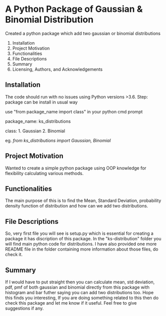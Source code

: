 # A Python Package of Gaussian & Binomial Distribution
Created a python package which add two gaussian or binomial distributions

1. Installation
2. Project Motivation
3. Functionalities
4. File Descriptions
5. Summary
6. Licensing, Authors, and Acknowledgements

## Installation

The code should run with no issues using Python versions >3.6.
Step: package can be install in usual way

use  "from package_name import class"  in your python cmd prompt

package_name:  ks_distributions

class: 1. Gaussian 2. Binomial

eg. *from ks_distributions import Gaussian, Binomial*

## Project Motivation

Wanted to create a simple python package using OOP knowledge for flexibility calculating various methods.

## Functionalities

The main purpose of this is to find the Mean, Standard Deviation, probability density function of distribution and how can we add two distributions.

## File Descriptions

So, very first file you will see is setup.py which is essential for creating a package it has discription of this package. In the "ks-distribution" folder you will
find main python code for distributions. I have also provided one more README file in the folder containing more information about those files, do check it.

## Summary 

If I would have to put straight then you can calculate mean, std deviation, pdf, pmf of both gaussian and binomial directly from this package with histogram and bar
futher saying you can add two distributions too. Hope this finds you interesting, If you are doing something related to this then do check this package and let me know if it useful. Feel free to give suggestions if any. 
